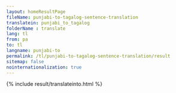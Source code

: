 ```yaml
---
layout: homeResultPage
fileName: punjabi-to-tagalog-sentence-translation
translatein: punjabi_to_tagalog
folderName : translate
lang: tl
from: pa
to: tl
langname: punjabi-to
permalink: /tl/punjabi-to-tagalog-sentence-translation/result
sitemap: false
nointernationalization: true
---
```

{% include result/translateinto.html %}

<script src="/js/result/translation.js" data-foldername="{{page.folderName}}" data-lang="{{page.lang}}"></script>

